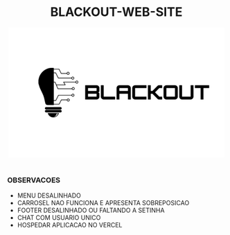 <h1 align=center>BLACKOUT-WEB-SITE</h1>

<p align="center">
  <img src="blackout_logo.png" width="500">
</p>

#
### OBSERVACOES
- MENU DESALINHADO
- CARROSEL NAO FUNCIONA E APRESENTA SOBREPOSICAO
- FOOTER DESALINHADO OU FALTANDO A SETINHA
- CHAT COM USUARIO UNICO
- HOSPEDAR APLICACAO NO VERCEL
